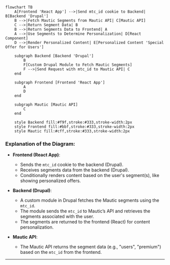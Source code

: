 ```mermaid
flowchart TB
    A[Frontend 'React App'] -->|Send mtc_id cookie to Backend| B[Backend 'Drupal']
    B -->|Fetch Mautic Segments from Mautic API| C[Mautic API]
    C -->|Return Segment Data| B
    B -->|Return Segments Data to Frontend| A
    A -->|Use Segments to Determine Personalization| D[React Component]
    D -->|Render Personalized Content| E[Personalized Content 'Special Offer for Users']

    subgraph Backend [Backend 'Drupal']
        B
        F[Custom Drupal Module to Fetch Mautic Segments]
        F -->|Send Request with mtc_id to Mautic API| C
    end

    subgraph Frontend [Frontend 'React App']
        A
        D
    end

    subgraph Mautic [Mautic API]
        C
    end

    style Backend fill:#f9f,stroke:#333,stroke-width:2px
    style Frontend fill:#bbf,stroke:#333,stroke-width:2px
    style Mautic fill:#cff,stroke:#333,stroke-width:2px
````

### Explanation of the Diagram:

- **Frontend (React App)**:
  - Sends the `mtc_id` cookie to the backend (Drupal).
  - Receives segments data from the backend (Drupal).
  - Conditionally renders content based on the user's segment(s), like showing personalized offers.

- **Backend (Drupal)**:
  - A custom module in Drupal fetches the Mautic segments using the `mtc_id`.
  - The module sends the `mtc_id` to Mautic’s API and retrieves the segments associated with the user.
  - The segments are returned to the frontend (React) for content personalization.

- **Mautic API**:
  - The Mautic API returns the segment data (e.g., "users", "premium") based on the `mtc_id` from the frontend.

---

